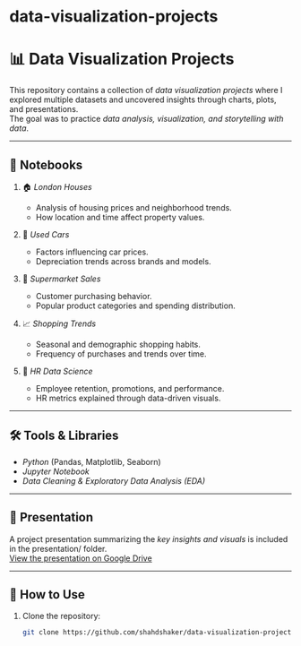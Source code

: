 # data-visualization-projects
# 📊 Data Visualization Projects

This repository contains a collection of *data visualization projects* where I explored multiple datasets and uncovered insights through charts, plots, and presentations.  
The goal was to practice *data analysis, visualization, and storytelling with data*.

---

## 📂 Notebooks

1. 🏠 *London Houses*  
   - Analysis of housing prices and neighborhood trends.  
   - How location and time affect property values.  

2. 🚗 *Used Cars*  
   - Factors influencing car prices.  
   - Depreciation trends across brands and models.  

3. 🛒 *Supermarket Sales*  
   - Customer purchasing behavior.  
   - Popular product categories and spending distribution.  

4. 📈 *Shopping Trends*  
   - Seasonal and demographic shopping habits.  
   - Frequency of purchases and trends over time.  

5. 👥 *HR Data Science*  
   - Employee retention, promotions, and performance.  
   - HR metrics explained through data-driven visuals.  

---

## 🛠 Tools & Libraries
- *Python* (Pandas, Matplotlib, Seaborn)  
- *Jupyter Notebook*  
- *Data Cleaning & Exploratory Data Analysis (EDA)*  

---

## 📑 Presentation
A project presentation summarizing the *key insights and visuals* is included in the presentation/ folder.  
[View the presentation on Google Drive](https://drive.google.com/file/d/1gVioTyWlVmj53ZsNoG_rLFN97KNXvhh4/view?usp=sharing)

---

## 🚀 How to Use
1. Clone the repository:  
   ```bash
   git clone https://github.com/shahdshaker/data-visualization-projects.git

